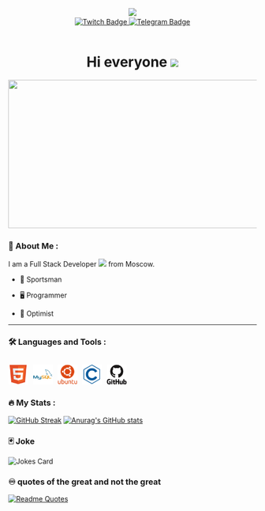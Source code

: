 <div id="header" align="center">
  <img src="https://media.giphy.com/media/bi6RQ5x3tqoSI/giphy.gif" width="100"/>
</div>

<div id="badges" align="center">
  <a href="https://www.twitch.tv/shiraysha">
    <img src="https://img.shields.io/badge/Twitch-purple?logo=Twitch&logoColor=white&style=for-the-badge" alt="Twitch Badge"/>
  </a>
  <a href="https://t.me/@shiroaysha">
    <img src="https://img.shields.io/badge/Telegram-blue?logo=Telegram&logoColor=white&style=for-the-badge" alt="Telegram Badge"/>
  </a>
</div>
<div id="viewprof" align="center">
  <img src="https://komarev.com/ghpvc/?username= Shirayasha&style=flat-square&color=blue" alt=""/>
  <div id="heythere" align="center">
  <h1>
 Hi everyone
  <img src="https://media.giphy.com/media/hvRJCLFzcasrR4ia7z/giphy.gif" width="30px"/>
</h1>
</div>
</div>
<div align="center">
  <img src="https://media.giphy.com/media/11KzOet1ElBDz2/giphy.gif" width="600" height="300"/>
</div>

### :ghost: About Me :
I am a Full Stack Developer <img src="https://media.giphy.com/media/WUlplcMpOCEmTGBtBW/giphy.gif" width="30"> from Moscow.

- :wrestling: Sportsman

- :desktop_computer: Programmer

- :moyai: Optimist

---
### :hammer_and_wrench: Languages and Tools :
<div>

  <img src="https://github.com/devicons/devicon/blob/master/icons/html5/html5-original.svg" title="HTML5" alt="HTML" width="40" height="40"/>&nbsp;
   <img src="https://github.com/devicons/devicon/blob/master/icons/mysql/mysql-original-wordmark.svg" title="MySQL"  alt="MySQL" width="40" height="40"/>&nbsp;
   <img src="https://github.com/devicons/devicon/blob/master/icons/ubuntu/ubuntu-plain-wordmark.svg" title="ubuntu" alt="ubuntu" width="40" height="40"/>&nbsp;
   <img src="https://github.com/devicons/devicon/blob/master/icons/c/c-line.svg" title="c"  alt="c" width="40" height="40"/>&nbsp;
  <img src="https://github.com/devicons/devicon/blob/master/icons/github/github-original-wordmark.svg" title="github"  alt="github" width="40" height="40"/>&nbsp;
  ---
### :fire: My Stats :
[![GitHub Streak](http://github-readme-streak-stats.herokuapp.com?user=Shirayasha&theme=tokyonight&locale=ru&date_format=M%20j%5B%2C%20Y%5D)](https://git.io/streak-stats)
[![Anurag's GitHub stats](https://github-readme-stats.vercel.app/api?username=Shirayasha)](https://github.com/Shirayasha/github-readme-stats)

  ### :black_joker: Joke
  ![Jokes Card](https://readme-jokes.vercel.app/api)
  ### :infinity: quotes of the great and not the great
  [![Readme Quotes](https://quotes-github-readme.vercel.app/api?type=horizontal&theme=dark)](https://github.com/piyushsuthar/github-readme-quotes)
